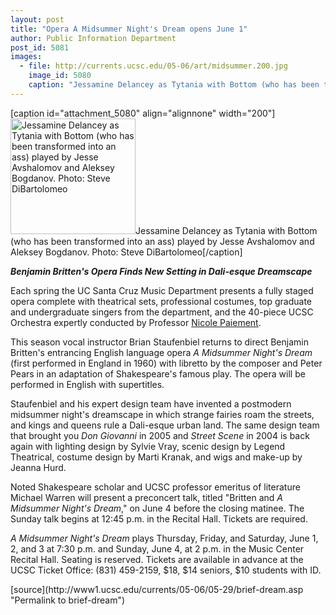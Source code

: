 ```yaml
---
layout: post
title: "Opera A Midsummer Night's Dream opens June 1"
author: Public Information Department
post_id: 5081
images:
  - file: http://currents.ucsc.edu/05-06/art/midsummer.200.jpg
    image_id: 5080
    caption: "Jessamine Delancey as Tytania with Bottom (who has been transformed into an ass) played by Jesse Avshalomov and Aleksey Bogdanov. Photo: Steve DiBartolomeo"
---
```


[caption id="attachment_5080" align="alignnone" width="200"]<a href="http://localhost/mysite/wp-content/uploads/2006/05/midsummer.200.jpg"><img class="size-full wp-image-5080" src="http://localhost/mysite/wp-content/uploads/2006/05/midsummer.200.jpg" alt="Jessamine Delancey as Tytania with Bottom (who has been transformed into an ass) played by Jesse Avshalomov and Aleksey Bogdanov. Photo: Steve DiBartolomeo" width="200" height="185" /></a>Jessamine Delancey as Tytania with Bottom (who has been transformed into an ass) played by Jesse Avshalomov and Aleksey Bogdanov. Photo: Steve DiBartolomeo[/caption]
<a name="content" id="content"></a>
<p>
  <i><b>Benjamin Britten's Opera Finds New Setting in Dali-esque Dreamscape</b></i>
</p>
<p>
  Each spring the UC Santa Cruz Music Department presents a fully staged opera complete with theatrical sets, professional costumes, top graduate and undergraduate singers from the department, and the 40-piece UCSC Orchestra expertly conducted by Professor <a href="http://www.nicolepaiement.com/">Nicole Paiement</a>.
</p>
<p>
  This season vocal instructor Brian Staufenbiel returns to direct Benjamin Britten's entrancing English language opera <i>A Midsummer Night's Dream</i> (first performed in England in 1960) with libretto by the composer and Peter Pears in an adaptation of Shakespeare's famous play. The opera will be performed in English with supertitles.
</p>
<p>
  Staufenbiel and his expert design team have invented a postmodern midsummer night's dreamscape in which strange fairies roam the streets, and kings and queens rule a Dali-esque urban land. The same design team that brought you <i>Don Giovanni</i> in 2005 and <i>Street Scene</i> in 2004 is back again with lighting design by Sylvie Vray, scenic design by Legend Theatrical, costume design by Marti Kranak, and wigs and make-up by Jeanna Hurd.
</p>
<p>
  Noted Shakespeare scholar and UCSC professor emeritus of literature Michael Warren will present a preconcert talk, titled "Britten and <i>A Midsummer Night's Dream</i>," on June 4 before the closing matinee. The Sunday talk begins at 12:45 p.m. in the Recital Hall. Tickets are required.
</p>
<p>
  <i>A Midsummer Night's Dream</i> plays Thursday, Friday, and Saturday, June 1, 2, and 3 at 7:30 p.m. and Sunday, June 4, at 2 p.m. in the Music Center Recital Hall. Seating is reserved. Tickets are available in advance at the UCSC Ticket Office: (831) 459-2159, $18, $14 seniors, $10 students with ID.
</p>
[source](http://www1.ucsc.edu/currents/05-06/05-29/brief-dream.asp "Permalink to brief-dream")
